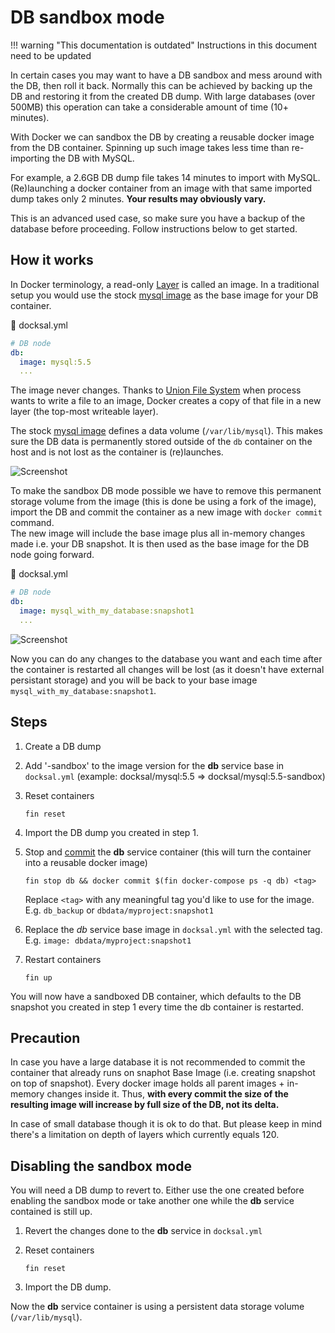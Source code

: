 # DB sandbox mode

!!! warning "This documentation is outdated"
    Instructions in this document need to be updated

In certain cases you may want to have a DB sandbox and mess around with the DB, then roll it back.
Normally this can be achieved by backing up the DB and restoring it from the created DB dump.
With large databases (over 500MB) this operation can take a considerable amount of time (10+ minutes).

With Docker we can sandbox the DB by creating a reusable docker image from the DB container.
Spinning up such image takes less time than re-importing the DB with MySQL.

For example, a 2.6GB DB dump file takes 14 minutes to import with MySQL. (Re)launching a docker container from an image with that same imported dump takes only 2 minutes. **Your results may obviously vary.**

This is an advanced used case, so make sure you have a backup of the database before proceeding.
Follow instructions below to get started.

## How it works

In Docker terminology, a read-only [Layer](https://docs.docker.com/terms/layer/#layer) is called an image. In a traditional setup you would use the stock [mysql image](https://registry.hub.docker.com/_/mysql/) as the base image for your DB container. 

:page_facing_up: docksal.yml
```yml
# DB node
db:
  image: mysql:5.5
  ...
  ```

The image never changes. Thanks to [Union File System](https://docs.docker.com/terms/layer/#union-file-system) when process wants to write a file to an image, Docker creates a copy of that file in a new layer (the top-most writeable layer).

The stock [mysql image](https://registry.hub.docker.com/_/mysql/) defines a data volume (`/var/lib/mysql`). This makes sure the DB data is permanently stored outside of the `db` container on the host and is not lost as the container is (re)launches.

![Screenshot](img/unionfs-container.png)

To make the sandbox DB mode possible we have to remove this permanent storage volume from the image (this is done be using a fork of the image), import the DB and commit the container as a new image with `docker commit` command.  
The new image will include the base image plus all in-memory changes made i.e. your DB snapshot. It is then used as the base image for the DB node going forward. 

:page_facing_up: docksal.yml
```yml
# DB node
db:
  image: mysql_with_my_database:snapshot1
  ...
  ```

![Screenshot](img/unionfs-your-image.png)

Now you can do any changes to the database you want and each time after the container is restarted all changes will be lost (as it doesn't have external persistant storage) and you will be back to your base image `mysql_with_my_database:snapshot1`.

## Steps

1. Create a DB dump
2. Add '-sandbox' to the image version for the **db** service base in `docksal.yml` (example: docksal/mysql:5.5 => docksal/mysql:5.5-sandbox)
3. Reset containers

    `fin reset`

4. Import the DB dump you created in step 1.
5. Stop and [commit](https://docs.docker.com/reference/commandline/cli/#commit) the **db** service container (this will turn the container into a reusable docker image)
    
    `fin stop db && docker commit $(fin docker-compose ps -q db) <tag>`

    Replace `<tag>` with any meaningful tag you'd like to use for the image. E.g. `db_backup` or `dbdata/myproject:snapshot1`

6. Replace the *db* service base image in `docksal.yml` with the selected tag. E.g. `image: dbdata/myproject:snapshot1`
8. Restart containers

    `fin up`

You will now have a sandboxed DB container, which defaults to the DB snapshot you created in step 1 every time the db container is restarted.

## Precaution

In case you have a large database it is not recommended to commit the container that already runs on snaphot Base Image (i.e. creating snapshot on top of snapshot). Every docker image holds all parent images + in-memory changes inside it. Thus, **with every commit the size of the resulting image will increase by full size of the DB, not its delta.**

In case of small database though it is ok to do that. But please keep in mind there's a limitation on depth of layers which currently equals 120. 

## Disabling the sandbox mode

You will need a DB dump to revert to.
Either use the one created before enabling the sandbox mode or take another one while the **db** service contained is still up.

1. Revert the changes done to the **db** service in `docksal.yml`
2. Reset containers

    `fin reset`

5. Import the DB dump.

Now the **db** service container is using a persistent data storage volume (`/var/lib/mysql`).
